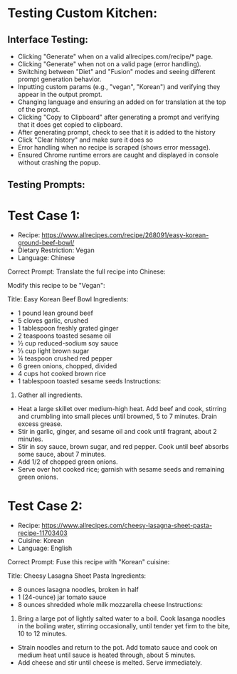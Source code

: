 # Testing Custom Kitchen:

## Interface Testing:
- Clicking "Generate" when on a valid allrecipes.com/recipe/* page.
- Clicking "Generate" when not on a valid page (error handling).
- Switching between "Diet" and "Fusion" modes and seeing different prompt generation behavior.
- Inputting custom params (e.g., "vegan", "Korean") and verifying they appear in the output prompt.
- Changing language and ensuring an added on for translation at the top of the prompt.
- Clicking "Copy to Clipboard" after generating a prompt and verifying that it does get copied to clipboard.
- After generating prompt, check to see that it is added to the history
- Click "Clear history" and make sure it does so
- Error handling when no recipe is scraped (shows error message).
- Ensured Chrome runtime errors are caught and displayed in console without crashing the popup.
  
## Testing Prompts:

# Test Case 1: 
- Recipe: https://www.allrecipes.com/recipe/268091/easy-korean-ground-beef-bowl/
- Dietary Restriction: Vegan
- Language: Chinese
  
Correct Prompt:
Translate the full recipe into Chinese:

Modify this recipe to be "Vegan":

Title: Easy Korean Beef Bowl
Ingredients:
- 1 pound lean ground beef
- 5 cloves garlic, crushed
- 1 tablespoon freshly grated ginger
- 2 teaspoons toasted sesame oil
- ½ cup reduced-sodium soy sauce
- ⅓ cup light brown sugar
- ¼ teaspoon crushed red pepper
- 6  green onions, chopped, divided
- 4 cups hot cooked brown rice
- 1 tablespoon toasted sesame seeds
Instructions:
1. Gather all ingredients.
- Heat a large skillet over medium-high heat. Add beef and cook, stirring and crumbling into small pieces until browned, 5 to 7 minutes. Drain excess grease.
- Stir in garlic, ginger, and sesame oil and cook until fragrant, about 2 minutes.
- Stir in soy sauce, brown sugar, and red pepper. Cook until beef absorbs some sauce, about 7 minutes.
- Add 1/2 of chopped green onions.
- Serve over hot cooked rice; garnish with sesame seeds and remaining green onions.

# Test Case 2: 
- Recipe: https://www.allrecipes.com/cheesy-lasagna-sheet-pasta-recipe-11703403
- Cuisine: Korean
- Language: English
  
Correct Prompt:
Fuse this recipe with "Korean" cuisine:

Title: Cheesy Lasagna Sheet Pasta
Ingredients:
- 8 ounces lasagna noodles, broken in half
- 1 (24-ounce) jar tomato sauce
- 8 ounces shredded whole milk mozzarella cheese
Instructions:
1. Bring a large pot of lightly salted water to a boil. Cook lasanga noodles in the boiling water, stirring occasionally, until tender yet firm to the bite, 10 to 12 minutes.
- Strain noodles and return to the pot. Add tomato sauce and cook on medium heat until sauce is heated through, about 5 minutes.
- Add cheese and stir until cheese is melted. Serve immediately.
